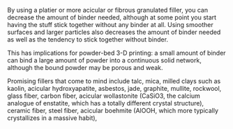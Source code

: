By using a platier or more acicular or fibrous granulated filler, you
can decrease the amount of binder needed, although at some point you
start having the stuff stick together without any binder at all.
Using smoother surfaces and larger particles also decreases the amount
of binder needed as well as the tendency to stick together without
binder.

This has implications for powder-bed 3-D printing: a small amount of
binder can bind a large amount of powder into a continuous solid
network, although the bound powder may be porous and weak.

Promising fillers that come to mind include talc, mica, milled clays
such as kaolin, acicular hydroxyapatite, asbestos, jade, graphite,
mullite, rockwool, glass fiber, carbon fiber, acicular wollastonite
(CaSiO3, the calcium analogue of enstatite, which has a totally
different crystal structure), ceramic fiber, steel fiber, acicular
boehmite (AlOOH, which more typically crystallizes in a massive
habit), 
